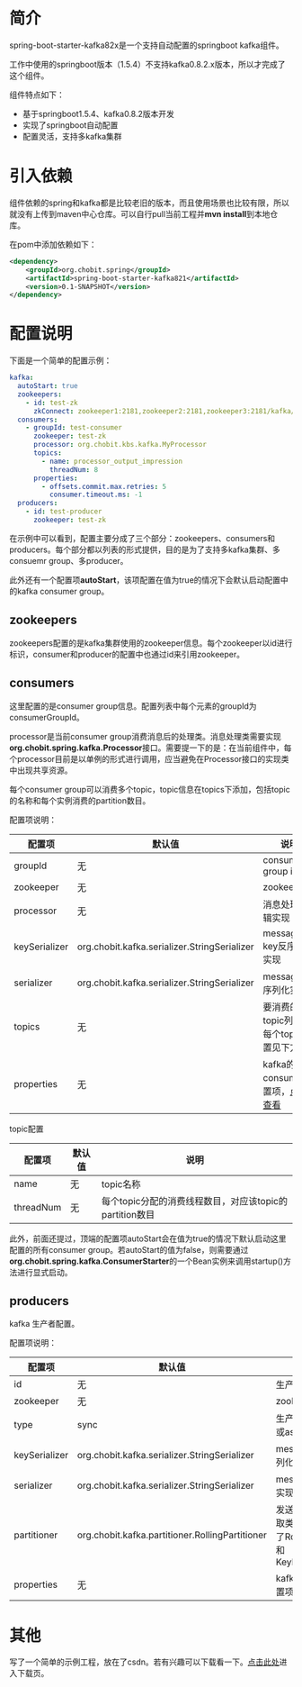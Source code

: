 # 简介

spring-boot-starter-kafka82x是一个支持自动配置的springboot kafka组件。  

工作中使用的springboot版本（1.5.4）不支持kafka0.8.2.x版本，所以才完成了这个组件。

组件特点如下：

* 基于springboot1.5.4、kafka0.8.2版本开发
* 实现了springboot自动配置
* 配置灵活，支持多kafka集群

# 引入依赖

组件依赖的spring和kafka都是比较老旧的版本，而且使用场景也比较有限，所以就没有上传到maven中心仓库。可以自行pull当前工程并**mvn install**到本地仓库。

在pom中添加依赖如下：

```xml
<dependency>
    <groupId>org.chobit.spring</groupId>
    <artifactId>spring-boot-starter-kafka821</artifactId>
    <version>0.1-SNAPSHOT</version>
</dependency>
```

# 配置说明

下面是一个简单的配置示例：

```yml
kafka:
  autoStart: true
  zookeepers:
    - id: test-zk
      zkConnect: zookeeper1:2181,zookeeper2:2181,zookeeper3:2181/kafka/product/kafka821
  consumers:
    - groupId: test-consumer
      zookeeper: test-zk
      processor: org.chobit.kbs.kafka.MyProcessor
      topics:
        - name: processor_output_impression
          threadNum: 8
      properties:
        - offsets.commit.max.retries: 5
          consumer.timeout.ms: -1
  producers:
    - id: test-producer
      zookeeper: test-zk
```

在示例中可以看到，配置主要分成了三个部分：zookeepers、consumers和producers。每个部分都以列表的形式提供，目的是为了支持多kafka集群、多consuemr group、多producer。

此外还有一个配置项**autoStart**，该项配置在值为true的情况下会默认启动配置中的kafka consumer group。

## zookeepers

zookeepers配置的是kafka集群使用的zookeeper信息。每个zookeeper以id进行标识，consumer和producer的配置中也通过id来引用zookeeper。

## consumers

这里配置的是consumer group信息。配置列表中每个元素的groupId为consumerGroupId。  

processor是当前consumer group消费消息后的处理类。消息处理类需要实现**org.chobit.spring.kafka.Processor**接口。需要提一下的是：在当前组件中，每个processor目前是以单例的形式进行调用，应当避免在Processor接口的实现类中出现共享资源。

每个consumer group可以消费多个topic，topic信息在topics下添加，包括topic的名称和每个实例消费的partition数目。

配置项说明：  

| 配置项 | 默认值 | 说明 |
| ----- | ----- | ----- |
| groupId | 无 | consumer group id |
| zookeeper | 无 | zookeeperId |
| processor | 无 | 消息处理逻辑实现 |
| keySerializer | org.chobit.kafka.serializer.StringSerializer | message key反序列化实现 |
| serializer | org.chobit.kafka.serializer.StringSerializer | message反序列化实现 |
| topics | 无 | 要消费的topic列表，每个topic配置见下方 |
| properties | 无 | kafka的consumer配置项，[点此查看](http://kafka.apache.org/082/documentation.html#consumerconfigs) |

topic配置

| 配置项 | 默认值 | 说明 |
| ----- | ----- | ----- |
| name | 无 | topic名称 |
| threadNum | 无 | 每个topic分配的消费线程数目，对应该topic的partition数目 |

此外，前面还提过，顶端的配置项autoStart会在值为true的情况下默认启动这里配置的所有consumer group。若autoStart的值为false，则需要通过**org.chobit.spring.kafka.ConsumerStarter**的一个Bean实例来调用startup()方法进行显式启动。

## producers

kafka 生产者配置。

配置项说明：  

| 配置项 | 默认值 | 说明 |
| ----- | ----- | ----- |
| id | 无 | 生产者ID |
| zookeeper | 无 | zookeeperId |
| type | sync | 生产者类型，sync或async |
| keySerializer | org.chobit.kafka.serializer.StringSerializer | message key反序列化实现 |
| serializer | org.chobit.kafka.serializer.StringSerializer | message反序列化实现 |
| partitioner | org.chobit.kafka.partitioner.RollingPartitioner | 发送消息的分区ID获取类，这里默认提供了RollingPartitioner和KeyHashPartitioner |
| properties | 无 | kafka的producer配置项，[点此查看](http://kafka.apache.org/082/documentation.html#producerconfigs) |


# 其他  

写了一个简单的示例工程，放在了csdn。若有兴趣可以下载看一下。[点击此处](https://download.csdn.net/download/tianxiexingyun/10992186)进入下载页。

